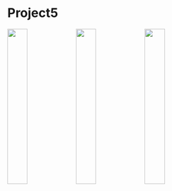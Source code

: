 # Project5

<img src = "https://github.com/youuungh/android-basic-kotlin/assets/97438155/0c9d3579-5beb-41ef-99f9-7caa0f731dbe" width="30%" height="30%">
<img src = "https://github.com/youuungh/android-basic-kotlin/assets/97438155/965b8468-f3e9-4373-a268-bf888948a089" width="30%" height="30%">
<img src = "https://github.com/youuungh/android-basic-kotlin/assets/97438155/69782221-d058-4450-a850-901984de4401" width="30%" height="30%">
